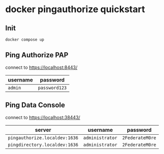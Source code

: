 # docker pingauthorize quickstart

## Init

```console
docker compose up
```

## Ping Authorize PAP

connect to <https://localhost:8443/>

| username | password      |
| -------- | ------------- |
| `admin`  | `password123` |

## Ping Data Console

connect to <https://localhost:38443/>

| server                        | username        | password        |
| ----------------------------- | --------------- | --------------- |
| `pingauthorize.localdev:1636` | `administrator` | `2FederateM0re` |
| `pingdirectory.localdev:1636` | `administrator` | `2FederateM0re` |
